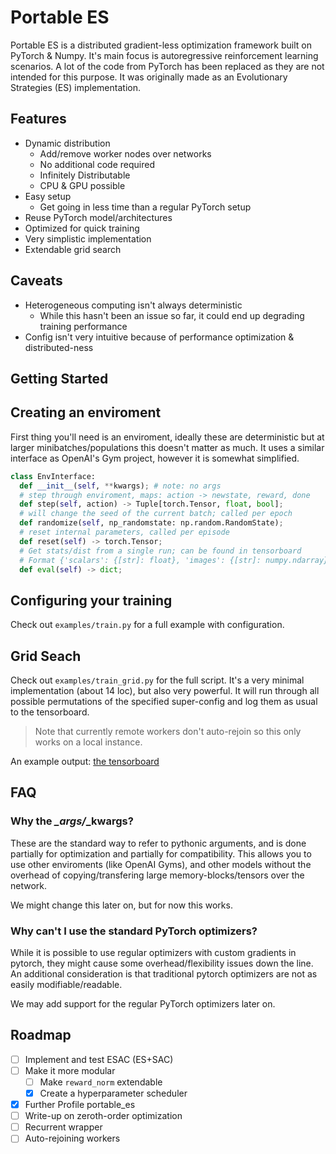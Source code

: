 # Portable ES
Portable ES is a distributed gradient-less optimization framework built on PyTorch & Numpy.
It's main focus is autoregressive reinforcement learning scenarios.
A lot of the code from PyTorch has been replaced as they are not intended for this purpose.
It was originally made as an Evolutionary Strategies (ES) implementation.

## Features
* Dynamic distribution
  * Add/remove worker nodes over networks
  * No additional code required
  * Infinitely Distributable
  * CPU & GPU possible
* Easy setup
  * Get going in less time than a regular PyTorch setup
* Reuse PyTorch model/architectures
* Optimized for quick training
* Very simplistic implementation
* Extendable grid search

## Caveats
* Heterogeneous computing isn't always deterministic
  * While this hasn't been an issue so far, it could end up degrading training performance
* Config isn't very intuitive because of performance optimization & distributed-ness

## Getting Started
## Creating an enviroment
First thing you'll need is an enviroment, ideally these are deterministic but at larger minibatches/populations this doesn't matter as much.
It uses a similar interface as OpenAI's Gym project, however it is somewhat simplified.

```python
class EnvInterface:
  def __init__(self, **kwargs); # note: no args
  # step through enviroment, maps: action -> newstate, reward, done
  def step(self, action) -> Tuple[torch.Tensor, float, bool];
  # will change the seed of the current batch; called per epoch
  def randomize(self, np_randomstate: np.random.RandomState);
  # reset internal parameters, called per episode
  def reset(self) -> torch.Tensor;
  # Get stats/dist from a single run; can be found in tensorboard
  # Format {'scalars': {[str]: float}, 'images': {[str]: numpy.ndarray}}
  def eval(self) -> dict;
```

## Configuring your training
Check out `examples/train.py` for a full example with configuration.

## Grid Seach
Check out `examples/train_grid.py` for the full script.
It's a very minimal implementation (about 14 loc), but also very powerful.
It will run through all possible permutations of the specified super-config and log them as usual to the tensorboard.

> Note that currently remote workers don't auto-rejoin so this only works on a local instance.

An example output: [the tensorboard](https://tensorboard.dev/experiment/qxy4xBDOQ7GwXMD7ILkuZw/#scalars)

## FAQ
### Why the *_args/*_kwargs?
These are the standard way to refer to pythonic arguments, and is done partially for optimization and partially for compatibility.
This allows you to use other enviroments (like OpenAI Gyms), and other models without the overhead of copying/transfering large memory-blocks/tensors over the network.

We might change this later on, but for now this works.

### Why can't I use the standard PyTorch optimizers?
While it is possible to use regular optimizers with custom gradients in pytorch, they might cause some overhead/flexibility issues down the line.
An additional consideration is that traditional pytorch optimizers are not as easily modifiable/readable.

We may add support for the regular PyTorch optimizers later on.

## Roadmap
- [ ] Implement and test ESAC (ES+SAC)
- [ ] Make it more modular
  - [ ] Make `reward_norm` extendable
  - [x] Create a hyperparameter scheduler
- [x] Further Profile portable_es
- [ ] Write-up on zeroth-order optimization
- [ ] Recurrent wrapper
- [ ] Auto-rejoining workers
